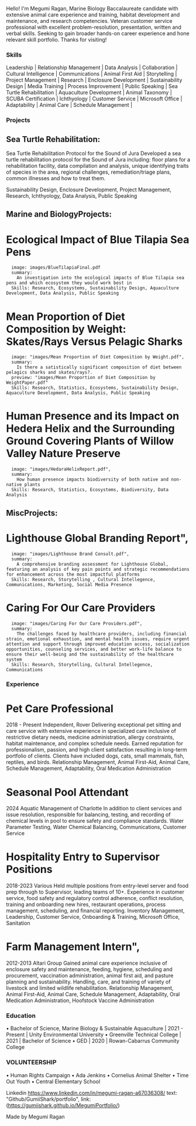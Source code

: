 Hello! I'm Megumi Ragan, Marine Biology Baccalaureate candidate with extensive animal care experience and training, habitat development and maintenance, and research competencies.
Veteran customer service professional with excellent problem-resolution, presentation, written and verbal skills. Seeking to gain broader hands-on career experience and hone relevant skill portfolio.
Thanks for visiting!
 
### Skills
Leadership | Relationship Management | Data Analysis | Collaboration | Cultural Intelligence | Communications | Animal First Aid | Storytelling | Project Management | Research | Enclosure Development | Sustainability Design | Media Training | Process Improvement | Public Speaking | Sea Turtle Rehabilitation | Aquaculture Development | Animal Taxonomy | SCUBA Certification | Ichthyology | Customer Service | Microsoft Office | Adaptability | Animal Care | Schedule Management |

  
### Projects


## Sea Turtle Rehabilitation: 
Sea Turtle Rehabilitation Protocol for the Sound of Jura
Developed a sea turtle rehabilitation protocol for the Sound of Jura including: floor plans for a rehabilitation facility, data compilation and analysis, unique identifying traits of species in the area, regional challenges, remediation/triage plans, common illnesses and how to treat them.

Sustainability Design, Enclosure Development, Project Management, Research, Ichthyology, Data Analysis, Public Speaking
  
 ## Marine and BiologyProjects:
 
# Ecological Impact of Blue Tilapia Sea Pens
      image: images/BlueTilapiaFinal.pdf
      summary:
        An investigation into the ecological impacts of Blue Tilapia sea pens and which ecosystem they would work best in
      Skills: Research, Ecosystems, Sustainability Design, Aquaculture Development, Data Analysis, Public Speaking
      
  # Mean Proportion of Diet Composition by Weight: Skates/Rays Versus Pelagic Sharks
      image: "images/Mean Proportion of Diet Composition by Weight.pdf",
      summary:
        Is there a satistically significant composition of diet between pelagics sharks and skates/rays?.
      preview: "images/Mean Proportion of Diet Composition by WeightPaper.pdf"
      Skills: Research, Statistics, Ecosystems, Sustainability Design, Aquaculture Development, Data Analysis, Public Speaking
      
  # Human Presence and its Impact on Hedera Helix and the Surrounding Ground Covering Plants of Willow Valley Nature Preserve
      image: "images/HedaraHelixReport.pdf",
      summary:
        How human presence impacts biodiversity of both native and non-native plants
      Skills: Research, Statistics, Ecosystems, Biodiversity, Data Analysis
      
##  MiscProjects: 
    
  # Lighthouse Global Branding Report",
      image: "images/Lighthouse Brand Consult.pdf",
      summary:
        A comprehensive branding assessment for Lighthouse Global, featuring an analysis of key pain points and strategic recommendations for enhancement across the most impactful platforms
      Skills: Research, Storytelling , Cultural Intellegence, Communications, Marketing, Social Media Presence
    
  # Caring For Our Care Providers
      image: "images/Caring For Our Care Providers.pdf",
      summary:
        The challenges faced by healthcare providers, including financial strain, emotional exhaustion, and mental health issues, require urgent attention and support through improved education access, socialization opportunities, counseling services, and better work-life balance to ensure their well-being and the sustainability of the healthcare system
      Skills: Research, Storytelling, Cultural Intellegence, Communications
 
### Experience 
  
# Pet Care Professional
  2018 - Present
  Independent, Rover
Delivering exceptional pet sitting and care service with extensive experience in specialized care inclusive of restrictive dietary needs, 
medicine administration, allergy constraints, habitat maintenance, and complex schedule needs. Earned reputation for professionalism, passion, and 
high client satisfaction resulting in long-term portfolio of clients. Clients have included dogs, cats, small mammals, fish, reptiles, and birds.
Relationship Management, Animal First-Aid, Animal Care, Schedule Management, Adaptability, Oral Medication Administration
  
# Seasonal Pool Attendant
2024
Aquatic Management of Charlotte
In addition to client services and issue resolution, responsible for balancing, testing, 
and recording of chemical levels in pool to ensure safety and compliance standards.
Water Parameter Testing, Water Chemical Balancing, Communications, Customer Service

 # Hospitality Entry to Supervisor Positions
2018-2023
Various
Held multiple positions from entry-level server and food prep through to Supervisor, leading teams of 10+.
Experience in customer service, food safety and regulatory control adherence, conflict resolution,
training and onboarding new hires, restaurant operations, process management, scheduling, and financial reporting.
Inventory Management, Leadership, Customer Service, Onboarding & Training, Microsoft Office, Sanitation

# Farm Management Intern",
2012-2013
Altari Group
Gained animal care experience inclusive of enclosure safety and maintenance, feeding, hygiene, scheduling and procurement,
vaccination administration, animal first aid, and pasture planning and sustainability. Handling, care, and training of variety of livestock and limited wildlife rehabilitation.
Relationship Management, Animal First-Aid, Animal Care, Schedule Management, Adaptability, Oral Medication Administration, Hoofstock Vaccine Administration

### Education
• Bachelor of Science, Marine Biology & Sustainable Aquaculture | 2021 - Present | Unity Environmental University
• Greenville Technical College | 2021 |	Bachelor of Science
• GED | 2020 | Rowan-Cabarrus Community College

### VOLUNTEERSHIP
•	Human Rights Campaign
•	Ada Jenkins
•	Cornelius Animal Shelter
•	Time Out Youth
•	Central Elementary School


Linkedin
https://www.linkedin.com/in/megumi-ragan-a67036308/
text: "Github/GumiiShark/portfolio",
link:(https://gumiishark.github.io/MegumiPortfolio/)

Made by Megumi Ragan
  
